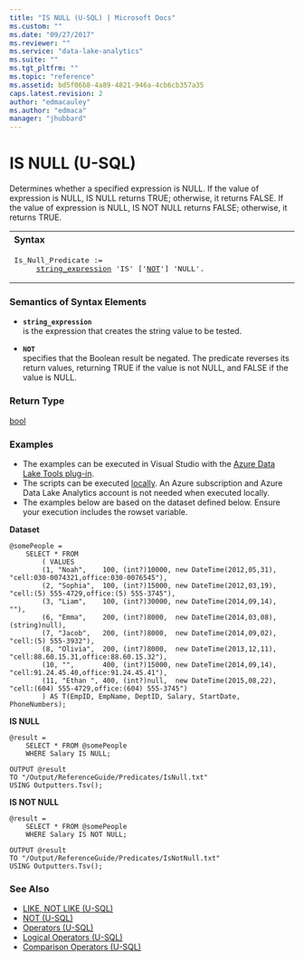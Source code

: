 ```yaml
---
title: "IS NULL (U-SQL) | Microsoft Docs"
ms.custom: ""
ms.date: "09/27/2017"
ms.reviewer: ""
ms.service: "data-lake-analytics"
ms.suite: ""
ms.tgt_pltfrm: ""
ms.topic: "reference"
ms.assetid: bd5f06b8-4a89-4821-946a-4cb6cb357a35
caps.latest.revision: 2
author: "edmacauley"
ms.author: "edmaca"
manager: "jhubbard"
---
```

# IS NULL (U-SQL)
Determines whether a specified expression is NULL.  If the value of expression is NULL, IS NULL returns TRUE; otherwise, it returns FALSE.
If the value of expression is NULL, IS NOT NULL returns FALSE; otherwise, it returns TRUE.

<table><th align="left">Syntax</th><tr><td><pre>
Is_Null_Predicate :=                                                                                     
     <a href="#str_exp">string_expression</a> 'IS' ['<a href="#not">NOT</a>'] 'NULL'.
</pre></td></tr></table>
  
### Semantics of Syntax Elements    
- <a name="str_exp"></a>**`string_expression`**  
  is the expression that creates the string value to be tested.

- <a name="not"></a>**`NOT`**  
  specifies that the Boolean result be negated. The predicate reverses its return values, returning TRUE if the value is not NULL, and FALSE if the value is NULL.

### Return Type
[bool](other-simple-built-in-types-and-literals.md)

### Examples
- The examples can be executed in Visual Studio with the [Azure Data Lake Tools plug-in](https://www.microsoft.com/download/details.aspx?id=49504).  
- The scripts can be executed [locally](https://docs.microsoft.com/azure/data-lake-analytics/data-lake-analytics-data-lake-tools-get-started#run-u-sql-locally).  An Azure subscription and Azure Data Lake Analytics account is not needed when executed locally.
- The examples below are based on the dataset defined below.  Ensure your execution includes the rowset variable.  

**Dataset**   
```
@somePeople = 
    SELECT * FROM 
        ( VALUES
        (1, "Noah",    100, (int?)10000, new DateTime(2012,05,31), "cell:030-0074321,office:030-0076545"),
        (2, "Sophia",  100, (int?)15000, new DateTime(2012,03,19), "cell:(5) 555-4729,office:(5) 555-3745"),
        (3, "Liam",    100, (int?)30000, new DateTime(2014,09,14), ""),
        (6, "Emma",    200, (int?)8000,  new DateTime(2014,03,08), (string)null),
        (7, "Jacob",   200, (int?)8000,  new DateTime(2014,09,02), "cell:(5) 555-3932"),
        (8, "Olivia",  200, (int?)8000,  new DateTime(2013,12,11), "cell:88.60.15.31,office:88.60.15.32"),
        (10, "",       400, (int?)15000, new DateTime(2014,09,14), "cell:91.24.45.40,office:91.24.45.41"),
        (11, "Ethan ", 400, (int?)null,  new DateTime(2015,08,22), "cell:(604) 555-4729,office:(604) 555-3745")
        ) AS T(EmpID, EmpName, DeptID, Salary, StartDate, PhoneNumbers);
 ```

**IS NULL**   
``` 
@result = 
    SELECT * FROM @somePeople 
    WHERE Salary IS NULL;

OUTPUT @result 
TO "/Output/ReferenceGuide/Predicates/IsNull.txt" 
USING Outputters.Tsv();
```

**IS NOT NULL**  
```
@result = 
    SELECT * FROM @somePeople
    WHERE Salary IS NOT NULL;

OUTPUT @result 
TO "/Output/ReferenceGuide/Predicates/IsNotNull.txt" 
USING Outputters.Tsv();
```

### See Also
* [LIKE, NOT LIKE (U-SQL)](like-not-like-u-sql.md)
* [NOT (U-SQL)](not-u-sql.md)
* [Operators (U-SQL)](operators-u-sql.md)
* [Logical Operators (U-SQL)](logical-operators-u-sql.md)
* [Comparison Operators (U-SQL)](comparison-operators-u-sql.md)




















